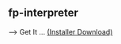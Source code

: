 ## fp-interpreter
--> Get It ... [(Installer Download)](https://www.heise.de/download/product/fp-trivia)
